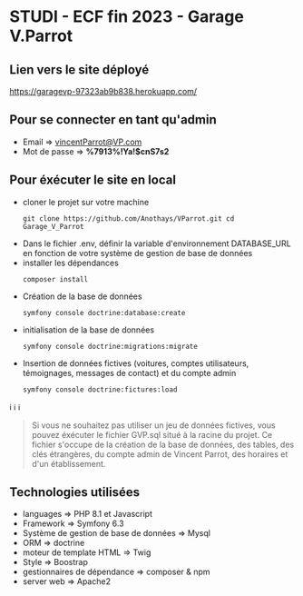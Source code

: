 # STUDI - ECF fin 2023 - Garage V.Parrot

## Lien vers le site déployé
https://garagevp-97323ab9b838.herokuapp.com/

## Pour se connecter en tant qu'admin
- Email => vincentParrot@VP.com
- Mot de passe => **%7913%!Ya!$cnS7s2**

## Pour éxécuter le site en local
- cloner le projet sur votre machine
  ```
  git clone https://github.com/Anothays/VParrot.git cd Garage_V_Parrot
  ```
- Dans le fichier .env, définir la variable d'environnement DATABASE_URL en fonction de votre système de gestion de base de données
- installer les dépendances
  ```
  composer install
   ```
- Création de la base de données
  ```
  symfony console doctrine:database:create
  ```
- initialisation de la base de données
  ```
  symfony console doctrine:migrations:migrate
  ```
- Insertion de données fictives (voitures, comptes utilisateurs, témoignages, messages de contact) et du compte admin
  ```
  symfony console doctrine:fictures:load
  ``` 

:information_source: :information_source: :information_source:
> Si vous ne souhaitez pas utiliser un jeu de données fictives, vous pouvez éxécuter le fichier GVP.sql situé à la racine du projet.
> Ce fichier s'occupe de la création de la base de données, des tables, des clés étrangères, du compte admin de Vincent Parrot, des horaires et d'un établissement. 

## Technologies utilisées
- languages => PHP 8.1 et Javascript
- Framework => Symfony 6.3
- Système de gestion de base de données => Mysql
- ORM => doctrine
- moteur de template HTML => Twig
- Style => Boostrap
- gestionnaires de dépendance => composer & npm
- server web => Apache2
